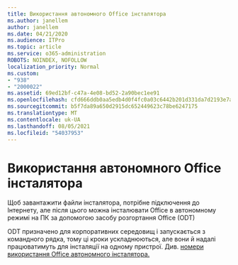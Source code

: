 ```yaml
---
title: Використання автономного Office інсталятора
ms.author: janellem
author: janellem
ms.date: 04/21/2020
ms.audience: ITPro
ms.topic: article
ms.service: o365-administration
ROBOTS: NOINDEX, NOFOLLOW
localization_priority: Normal
ms.custom:
- "938"
- "2000022"
ms.assetid: 69ed12bf-c47a-4e08-bd52-2a90bec1ee91
ms.openlocfilehash: cfd666ddb0aa5edb4d0f4fc0a03c6442b201d331da7d2193e7ad8615790c36a6
ms.sourcegitcommit: b5f7da89a650d2915dc652449623c78be6247175
ms.translationtype: MT
ms.contentlocale: uk-UA
ms.lasthandoff: 08/05/2021
ms.locfileid: "54037953"
---
```

# <a name="use-the-office-offline-installer"></a>Використання автономного Office інсталятора

Щоб завантажити файли інсталятора, потрібне підключення до Інтернету, але після цього можна інсталювати Office в автономному режимі на ПК за допомогою засобу розгортання Office (ODT)

ODT призначено для корпоративних середовищ і запускається з командного рядка, тому ці кроки ускладнюються, але вони й надалі працюватимуть для інсталяції на одному пристрої. Див. [номери використання Office автономного інсталятора.](https://support.office.com/article/f0a85fe7-118f-41cb-a791-d59cef96ad1c?wt.mc_id=Alchemy_ClientDIA)
  